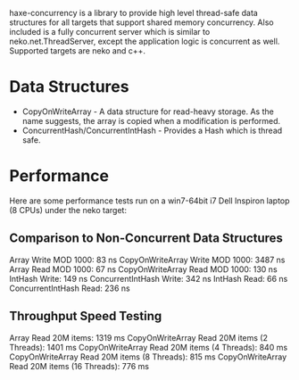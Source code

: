haxe-concurrency is a library to provide high level thread-safe data structures for all targets that support shared memory concurrency. Also included is a fully concurrent server which is similar to neko.net.ThreadServer, except the application logic is concurrent as well. Supported targets are neko and c++.

Data Structures
===============

* CopyOnWriteArray - A data structure for read-heavy storage. As the name suggests, the array is copied when a modification is performed.
* ConcurrentHash/ConcurrentIntHash - Provides a Hash which is thread safe.

Performance
===========

Here are some performance tests run on a win7-64bit i7 Dell Inspiron laptop (8 CPUs) under the neko target:

Comparison to Non-Concurrent Data Structures
--------------------------------------------

Array Write MOD 1000: 83 ns
CopyOnWriteArray Write MOD 1000: 3487 ns
Array Read MOD 1000: 67 ns
CopyOnWriteArray Read MOD 1000: 130 ns
IntHash Write: 149 ns
ConcurrentIntHash Write: 342 ns
IntHash Read: 66 ns
ConcurrentIntHash Read: 236 ns

Throughput Speed Testing
------------------------

Array Read 20M items: 1319 ms
CopyOnWriteArray Read 20M items (2 Threads): 1401 ms
CopyOnWriteArray Read 20M items (4 Threads): 840 ms
CopyOnWriteArray Read 20M items (8 Threads): 815 ms
CopyOnWriteArray Read 20M items (16 Threads): 776 ms